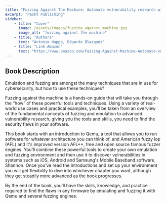 ```yaml
---
title: "Fuzzing Against The Machine: Automate vulnerability research with emulated IoT devices on Qemu"
excerpt: "Packt Publishing"
sidebar:
    - title: "Cover"
      image: /assets/images/fuzzing_against_machine.jpg
      image_alt: "fuzzing against the machine"
    - title: "Authors"
      text: "Antonio Nappa, Eduardo Blazquez"
    - title: "Link Amazon"
      text: "https://www.amazon.com/Fuzzing-Against-Machine-Automate-vulnerability-ebook/dp/B0BSNNBP1D"
---
```


## Book Description

Emulation and fuzzing are amongst the many techniques that are in use for cybersecurity, but how to use these techniques?

Fuzzing against the machine is a hands-on guide that will take you through the “how” of these powerful tools and techniques. Using a variety of real-world use cases and practical examples, you’ll be taken from an overview of the fundamental concepts of fuzzing and emulation to advanced vulnerability research, giving you the tools and skills, you need to find the security flaws in your software.

This book starts with an introduction to Qemu, a tool that allows you to run software for whatever architecture you can think of, and American fuzzy lop (AFL) and it's improved version AFL++, free and open source famous fuzzer engines. You’ll combine these powerful tools to create your own emulation and fuzzing environment and then use it to discover vulnerabilities in systems such as iOS, Android and Samsung's Mobile Baseband software, Shannon. Once you’ve read the introductions and set up your environment you will get flexibility to dive into whichever chapter you want, although they get steadily more advanced as the book progresses.

By the end of the book, you’ll have the skills, knowledge, and practice required to find the flaws in any firmware by emulating and fuzzing it with Qemu and several fuzzing engines.
